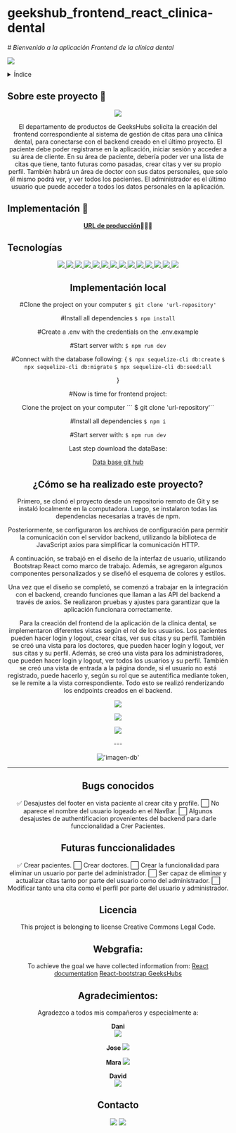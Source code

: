 # geekshub_frontend_react_clinica-dental

<em> # Bienvenido a la aplicación Frontend de la clínica dental</em>

 <p align="left">
   <img src="https://img.shields.io/badge/STATUS-EN%20DESAROLLO-green">
   </p>

<details>
  <summary>Índice</summary>
  <ol>
    <li><a href="#about-this-project">Sobre este proyecto</a></li>
    <li><a href="#deploy">Implementación</a></li>
    <li><a href="#stack">Tecnologías</a></li>
    <li><a href="#local-instalation">Instalación local</a></li>
    <li><a href="#Cómo se ha realizado este proyecto">¿Cómo lo hacemos?</a></li>
    <li><a href="#bugs conocidos">Errores conocidos</a></li>
    <li><a href="#future-functionalities">Funcionalidades futuras</a></li>
    <li><a href="#licence">Licencia</a></li>
    <li><a href="#webgraphy">Referencias</a></li>
    <li><a href="#gratitudes">Agradecimientos</a></li>
    <li><a href="#contact">Contacto</a></li>
  </ol>
</details>

## Sobre este proyecto 🎯

<p align="center"><img src="./dentalclinic/src/assets/Animation.gif"/></p>

<p align="center">El departamento de productos de GeeksHubs solicita la creación del frontend correspondiente al sistema de gestión de citas para una clínica dental, para conectarse con el backend creado en el último proyecto. 
El paciente debe poder registrarse en la aplicación, iniciar sesión y acceder a su área de cliente. En su área de paciente, debería poder ver una lista de citas que tiene, tanto futuras como pasadas, crear citas y ver su propio perfil.
También habrá un área de doctor con sus datos personales, que solo él mismo podrá ver, y ver todos los pacientes.
El administrador es el último usuario que puede acceder a todos los datos personales en la aplicación.</p>

## Implementación 🚀
<div align="center">
    <a href=""><strong>URL de producción</strong></a>🚀🚀🚀
</div>

## Tecnologías
<div align="center">
<a href="https://www.reactjs.com/">
    <img src= "https://img.shields.io/badge/React-20232A?style=for-the-badge&logo=react&logoColor=61DAFB"/>
</a>
<a href="https://developer.mozilla.org/es/docs/Web/JavaScript">
    <img src= "https://img.shields.io/badge/javascipt-EFD81D?style=for-the-badge&logo=javascript&logoColor=black"/>
</a>
 <a href="https://redux.js.org/">
    <img src= "https://user-images.githubusercontent.com/121863208/227808568-89a147ae-a047-4b1c-8065-9de44bd9bcb2.svg"/>
</a>
<a href="https://react-bootstrap.github.io/">
    <img src= "https://user-images.githubusercontent.com/121863208/227808594-021a15ab-7e14-454b-b977-4a5ade8287ed.svg"/>
</a>
<a href="https://nodejs.org/en">
    <img src= "https://user-images.githubusercontent.com/121863208/227808607-7170e528-cc5d-4a04-a7ec-edfad90e2a1e.svg"/>
</a>
<a href="https://github.com/">
    <img src= "https://user-images.githubusercontent.com/121863208/227808612-8d3f0fee-99d9-45d8-8274-6584c9ac0b38.svg"/>
</a>
<a href="https://git-scm.com/downloads">
    <img src= "https://user-images.githubusercontent.com/121863208/227808620-cd6e5d5c-dd63-4a9d-b19d-0983807cae95.svg"/>
</a>
<a href="https://aws.amazon.com/es/">
    <img src= "https://user-images.githubusercontent.com/121863208/227808635-e232785c-0d4c-4067-ad94-c33a707c3d17.svg"/>
</a>
<a href="https://developer.mozilla.org/es/docs/Web/CSS">
    <img src= "https://user-images.githubusercontent.com/121863208/227808642-a8dcfecb-74b9-4796-8b2b-7bfe5cf1b4ba.svg"/>
</a>
<a href="https://developer.mozilla.org/es/docs/Web/CSS">
    <img src= "https://user-images.githubusercontent.com/121863208/227808642-a8dcfecb-74b9-4796-8b2b-7bfe5cf1b4ba.svg"/>
</a>
<a href="https://nextjs.org/">
    <img src= "https://user-images.githubusercontent.com/121863208/227808660-c8b59b3d-34bd-446f-83e1-8157f5a09b98.svg"/>
</a>
<a href="https://expressjs.com/">
    <img src= "https://user-images.githubusercontent.com/121863208/227808665-1bf127e8-1ad3-4836-b42e-92bb5844a260.svg"/>
</a>
<a href="https://www.sequelize.org/">
    <img src= "https://img.shields.io/badge/sequelize-3C76C3?style=for-the-badge&logo=sequelize&logoColor=white"/>
</a>
<a href="https://www.npmjs.com/">
    <img src= "https://user-images.githubusercontent.com/121863208/227808650-2ae0204a-1c59-4789-bfa9-3f16b24b737d.svg"/>
</a>




## Implementación local





 #Clone the project on your computer
    ` $ git clone 'url-repository' `


 #Install all dependencies
    ` $ npm install `
 
 
 #Create a .env with the credentials on the .env.example


  #Start server with:
   ``` $ npm run dev ```


 #Connect with the database following:
 {
    ``` $ npx sequelize-cli db:create ```
    ``` $ npx sequelize-cli db:migrate ```
    ``` $ npx sequelize-cli db:seed:all ```

}

#Now is time for frontend project:


 Clone the project on your computer
   ``` $ git clone 'url-repository'`` 


 #Install all dependencies
    ``` $ npm i ```
 
 #Start server with:
   ``` $ npm run dev ```


Last step download the dataBase:


[Data base git hub](https://github.com/corina43/geekshubs-fsd-val-proyecto_4.1)



## ¿Cómo se ha realizado este proyecto?


Primero, se clonó el proyecto desde un repositorio remoto de Git y se instaló localmente en la computadora. Luego, se instalaron todas las dependencias necesarias a través de npm.

Posteriormente, se configuraron los archivos de configuración para permitir la comunicación con el servidor backend, utilizando la biblioteca de JavaScript axios para simplificar la comunicación HTTP.

A continuación, se trabajó en el diseño de la interfaz de usuario, utilizando Bootstrap React como marco de trabajo. Además, se agregaron algunos componentes personalizados y se diseñó el esquema de colores y estilos.

Una vez que el diseño se completó, se comenzó a trabajar en la integración con el backend, creando funciones que llaman a las API del backend a través de axios. Se realizaron pruebas y ajustes para garantizar que la aplicación funcionara correctamente.

Para la creación del frontend de la aplicación de la clínica dental, se implementaron diferentes vistas según el rol de los usuarios. Los pacientes pueden hacer login y logout, crear citas, ver sus citas y su perfil. También se creó una vista para los doctores, que pueden hacer login y logout, ver sus citas y su perfil. Además, se creó una vista para los administradores, que pueden hacer login y logout, ver todos los usuarios y su perfil. También se creó una vista de entrada a la página donde, si el usuario no está registrado, puede hacerlo y, según su rol que se autentifica mediante token, se le remite a la vista correspondiente. Todo esto se realizó renderizando los endpoints creados en el backend.
<p aling="center"><img src="./clinica-dental/"/></p>
<p aling="center"><img src="../clinica-dental/images/Screenshot_79.png"/></p>
<p aling="center"><img src="../clinica-dental/"/></p>
---

!['imagen-db'](../clinica-dental/dist/assets/Screenshot_78.png)

---
## Bugs conocidos
✅ Desajustes del footer en vista paciente al crear cita y profile. 
⬜ No aparece el nombre del usuario logeado en el NavBar.
⬜ Algunos desajustes de authentificacion provenientes del backend para darle funccionalidad a Crer Pacientes.  

## Futuras funccionalidades
✅ Crear pacientes.
⬜ Crear doctores.
⬜ Crear la funcionalidad para eliminar un usuario por parte del administrador.
⬜ Ser capaz de eliminar y actualizar citas tanto por parte del usuario como del administrador.
⬜ Modificar tanto una cita como el perfil por parte del usuario y administrador.

## Licencia
This project is belonging to license Creative Commons Legal Code.

## Webgrafia:
To achieve the goal we have collected information from:
  [React documentation](https://www.reactjs.com/)
  [React-bootstrap GeeksHubs](https://react-bootstrap.github.io/)


## Agradecimientos:

Agradezco a todos mis compañeros y especialmente a:

  **Dani**  
<a href="https://www.github.com/datata" target="_blank"><img src="https://img.shields.io/badge/github-24292F?style=for-the-badge&logo=github&logoColor=green" target="_blank"></a> 

  **Jose**
<a href="https://github.com/JoseMarin" target="_blank"><img src="https://img.shields.io/badge/github-24292F?style=for-the-badge&logo=github&logoColor=white" target="_blank"></a> 

  **Mara**
<a href="https://www.github.com/MaraScampini" target="_blank"><img src="https://img.shields.io/badge/github-24292F?style=for-the-badge&logo=github&logoColor=green" target="_blank"></a> 

  **David**  
<a href="https://github.com/Dave86dev" target="_blank"><img src="https://img.shields.io/badge/github-24292F?style=for-the-badge&logo=github&logoColor=red" target="_blank"></a>


## Contacto

<a href = "mailto:micorreoelectronico@gmail.com"><img src="https://img.shields.io/badge/Gmail-C6362C?style=for-the-badge&logo=gmail&logoColor=white" target="_blank"></a>
<a href="https://www.linkedin.com/in/linkedinUser/" target="_blank"><img src="https://img.shields.io/badge/-LinkedIn-%230077B5?style=for-the-badge&logo=linkedin&logoColor=white" target="_blank"></a> 
</p>








